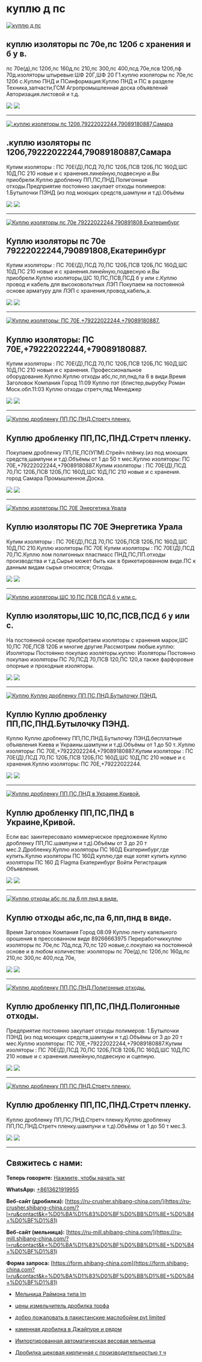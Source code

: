 # куплю д пс

<a href="https://swt.shibang-china.com/?l=ru&img&k=%D0%BA%D1%83%D0%BF%D0%BB%D1%8E+%D0%B4+%D0%BF%D1%81" target="_blank">![куплю д пс](http://static.shibang-china.com/all-800x300/1080.jpg)</a>

## куплю изоляторы пс 70е,пс 120б с хранения и б у в.
пс 70е(д),пс 120б,пс 160д,пс 210,пс 300,пс 400,псд 70е,псв 120б,пф 70д.изоляторы штыревые:ШФ 20Г,ШФ 20 Г1.куплю изоляторы пс 70е,пс 120б с.Куплю ПНД и ПСинформация:Куплю ПНД и ПС в разделе Техника,запчасти,ГСМ Агропромышленная доска объявлений Авторизация.листовой и т.д.


<a href="https://whatsapp.shibangsoft.com/WhatsApp.php" target="_blank" title="WhatsApp">![](http://static.shibang-china.com/icon/whatsapp.png)</a> <a href="https://swt.shibang-china.com/?l=ru&icon&k=%D0%BA%D1%83%D0%BF%D0%BB%D1%8E+%D0%B4+%D0%BF%D1%81" target="_blank">![](http://static.shibang-china.com/icon/chat-ru.png)</a>

---

<a href="https://swt.shibang-china.com/?l=ru&img&k=%D0%BA%D1%83%D0%BF%D0%BB%D1%8E+%D0%B4+%D0%BF%D1%81" target="_blank">![.куплю изоляторы пс 120б,79222022244,79089180887,Самара](http://static.shibang-china.com/all-800x300/618.jpg)</a>

## .куплю изоляторы пс 120б,79222022244,79089180887,Самара
Купим изоляторы : ПС 70Е(Д),ПСД 70,ПС 120Б,ПСВ 120Б,ПС 160Д,ШС 10Д,ПС 210 новые и с хранения.линейную,подвесную и.Вы приобрели.Куплю дробленку ПП,ПС,ПНД.Полигонные отходы.Предприятие постоянно закупает отходы полимеров: 1.Бутылочки ПЭНД (из под моющих средств,шампуни и т.д).Объёмы


<a href="https://whatsapp.shibangsoft.com/WhatsApp.php" target="_blank" title="WhatsApp">![](http://static.shibang-china.com/icon/whatsapp.png)</a> <a href="https://swt.shibang-china.com/?l=ru&icon&k=%D0%BA%D1%83%D0%BF%D0%BB%D1%8E+%D0%B4+%D0%BF%D1%81" target="_blank">![](http://static.shibang-china.com/icon/chat-ru.png)</a>

---

<a href="https://swt.shibang-china.com/?l=ru&img&k=%D0%BA%D1%83%D0%BF%D0%BB%D1%8E+%D0%B4+%D0%BF%D1%81" target="_blank">![Куплю изоляторы пс 70е 79222022244,790891808,Екатеринбург](http://static.shibang-china.com/all-800x300/654.jpg)</a>

## Куплю изоляторы пс 70е 79222022244,790891808,Екатеринбург
Купим изоляторы : ПС 70Е(Д),ПСД 70,ПС 120Б,ПСВ 120Б,ПС 160Д,ШС 10Д,ПС 210 новые и с хранения.линейную,подвесную и.Вы приобрели.Куплю изоляторы,ШС 10,ПС,ПСВ,ПСД б у или с.Куплю провод и кабель для высоковольтных ЛЭП Покупаем на постоянной основе арматуру для ЛЭП с хранения,провод,кабель,а.


<a href="https://whatsapp.shibangsoft.com/WhatsApp.php" target="_blank" title="WhatsApp">![](http://static.shibang-china.com/icon/whatsapp.png)</a> <a href="https://swt.shibang-china.com/?l=ru&icon&k=%D0%BA%D1%83%D0%BF%D0%BB%D1%8E+%D0%B4+%D0%BF%D1%81" target="_blank">![](http://static.shibang-china.com/icon/chat-ru.png)</a>

---

<a href="https://swt.shibang-china.com/?l=ru&img&k=%D0%BA%D1%83%D0%BF%D0%BB%D1%8E+%D0%B4+%D0%BF%D1%81" target="_blank">![Куплю изоляторы: ПС 70Е,+79222022244,+79089180887.](http://static.shibang-china.com/all-800x300/1334.jpg)</a>

## Куплю изоляторы: ПС 70Е,+79222022244,+79089180887.
Купим изоляторы : ПС 70Е(Д),ПСД 70,ПС 120Б,ПСВ 120Б,ПС 160Д,ШС 10Д,ПС 210 новые и с хранения. Профессиональное оборудование.Куплю.Куплю отходы абс,пс,пп,пнд,па 6 в види.Время Заголовок Компания Город 11:09 Куплю пэт (блистер,вырубку Роман Моск.обл.11:03 Куплю отходы стретч,пвд Менеджер


<a href="https://whatsapp.shibangsoft.com/WhatsApp.php" target="_blank" title="WhatsApp">![](http://static.shibang-china.com/icon/whatsapp.png)</a> <a href="https://swt.shibang-china.com/?l=ru&icon&k=%D0%BA%D1%83%D0%BF%D0%BB%D1%8E+%D0%B4+%D0%BF%D1%81" target="_blank">![](http://static.shibang-china.com/icon/chat-ru.png)</a>

---

<a href="https://swt.shibang-china.com/?l=ru&img&k=%D0%BA%D1%83%D0%BF%D0%BB%D1%8E+%D0%B4+%D0%BF%D1%81" target="_blank">![Куплю дробленку ПП,ПС,ПНД.Стретч пленку.](http://static.shibang-china.com/all-800x300/45.jpg)</a>

## Куплю дробленку ПП,ПС,ПНД.Стретч пленку.
Покупаем дробленку ПП,ПЕ,ПС(УПМ).Стрейч плёнку.(из под моющих средств,шампуни и т.д).Объёмы от 1 до 50 т мес.Куплю изоляторы: ПС 70Е,+79222022244,+79089180887.Купим изоляторы : ПС 70Е(Д),ПСД 70,ПС 120Б,ПСВ 120Б,ПС 160Д,ШС 10Д,ПС 210 новые и с хранения. город Самара Промышленное.Доска.


<a href="https://whatsapp.shibangsoft.com/WhatsApp.php" target="_blank" title="WhatsApp">![](http://static.shibang-china.com/icon/whatsapp.png)</a> <a href="https://swt.shibang-china.com/?l=ru&icon&k=%D0%BA%D1%83%D0%BF%D0%BB%D1%8E+%D0%B4+%D0%BF%D1%81" target="_blank">![](http://static.shibang-china.com/icon/chat-ru.png)</a>

---

<a href="https://swt.shibang-china.com/?l=ru&img&k=%D0%BA%D1%83%D0%BF%D0%BB%D1%8E+%D0%B4+%D0%BF%D1%81" target="_blank">![Куплю изоляторы ПС 70Е Энергетика Урала](http://static.shibang-china.com/all-800x300/110.jpg)</a>

## Куплю изоляторы ПС 70Е Энергетика Урала
Купим изоляторы : ПС 70Е(Д),ПСД 70,ПС 120Б,ПСВ 120Б,ПС 160Д,ШС 10Д,ПС 210.Куплю изоляторы ПС 70Е Купим изоляторы : ПС 70Е(Д),ПСД 70,ПС.Куплю лом полигонных пластмасс ПНД,ПС,ПП.отходы производства и т.д.Сырье может быть как в брикетированном виде.ПС к данным видам сырья относятся; Отходы.


<a href="https://whatsapp.shibangsoft.com/WhatsApp.php" target="_blank" title="WhatsApp">![](http://static.shibang-china.com/icon/whatsapp.png)</a> <a href="https://swt.shibang-china.com/?l=ru&icon&k=%D0%BA%D1%83%D0%BF%D0%BB%D1%8E+%D0%B4+%D0%BF%D1%81" target="_blank">![](http://static.shibang-china.com/icon/chat-ru.png)</a>

---

<a href="https://swt.shibang-china.com/?l=ru&img&k=%D0%BA%D1%83%D0%BF%D0%BB%D1%8E+%D0%B4+%D0%BF%D1%81" target="_blank">![Куплю изоляторы,ШС 10,ПС,ПСВ,ПСД б у или с.](http://static.shibang-china.com/all-800x300/719.jpg)</a>

## Куплю изоляторы,ШС 10,ПС,ПСВ,ПСД б у или с.
На постоянной основе приобретаем изоляторы с хранения марок,ШС 10,ПС 70Е,ПСВ 120Б и многие другие.Рассмотрим любые.куплю: Изоляторы Постоянно покупаю изоляторы.куплю: Изоляторы Постоянно покупаю изоляторы ПС 70,ПСД 70,ПСВ 120,ПС 120,а также фарфоровые опорные и проходные изоляторы.


<a href="https://whatsapp.shibangsoft.com/WhatsApp.php" target="_blank" title="WhatsApp">![](http://static.shibang-china.com/icon/whatsapp.png)</a> <a href="https://swt.shibang-china.com/?l=ru&icon&k=%D0%BA%D1%83%D0%BF%D0%BB%D1%8E+%D0%B4+%D0%BF%D1%81" target="_blank">![](http://static.shibang-china.com/icon/chat-ru.png)</a>

---

<a href="https://swt.shibang-china.com/?l=ru&img&k=%D0%BA%D1%83%D0%BF%D0%BB%D1%8E+%D0%B4+%D0%BF%D1%81" target="_blank">![Куплю Куплю дробленку ПП,ПС,ПНД.Бутылочку ПЭНД.](http://static.shibang-china.com/all-800x300/497.jpg)</a>

## Куплю Куплю дробленку ПП,ПС,ПНД.Бутылочку ПЭНД.
Куплю Куплю дробленку ПП,ПС,ПНД.Бутылочку ПЭНД.бесплатные объявления Киева и Украины.шампуни и т.д).Объёмы от 1 до 50 т..Куплю изоляторы: ПС 70Е,+79222022244,+79089180887.Купим изоляторы : ПС 70Е(Д),ПСД 70,ПС 120Б,ПСВ 120Б,ПС 160Д,ШС 10Д,ПС 210 новые и с хранения.Куплю изоляторы: ПС 70Е,+79222022244.


<a href="https://whatsapp.shibangsoft.com/WhatsApp.php" target="_blank" title="WhatsApp">![](http://static.shibang-china.com/icon/whatsapp.png)</a> <a href="https://swt.shibang-china.com/?l=ru&icon&k=%D0%BA%D1%83%D0%BF%D0%BB%D1%8E+%D0%B4+%D0%BF%D1%81" target="_blank">![](http://static.shibang-china.com/icon/chat-ru.png)</a>

---

<a href="https://swt.shibang-china.com/?l=ru&img&k=%D0%BA%D1%83%D0%BF%D0%BB%D1%8E+%D0%B4+%D0%BF%D1%81" target="_blank">![Куплю дробленку ПП,ПС,ПНД в Украине,Кривой.](http://static.shibang-china.com/all-800x300/1149.jpg)</a>

## Куплю дробленку ПП,ПС,ПНД в Украине,Кривой.
Если вас заинтересовало коммерческое предложение Куплю дробленку ПП,ПС.шампуни и т.д).Объёмы от 3 до 20 т мес.2.Дробленку.Куплю изоляторы ПС 160Д Екатеринбург,где купить.Куплю изоляторы ПС 160Д куплю,где еще хотят купить куплю изоляторы ПС 160 Д Flagma Екатеринбург Войти Регистрация Объявления.


<a href="https://whatsapp.shibangsoft.com/WhatsApp.php" target="_blank" title="WhatsApp">![](http://static.shibang-china.com/icon/whatsapp.png)</a> <a href="https://swt.shibang-china.com/?l=ru&icon&k=%D0%BA%D1%83%D0%BF%D0%BB%D1%8E+%D0%B4+%D0%BF%D1%81" target="_blank">![](http://static.shibang-china.com/icon/chat-ru.png)</a>

---

<a href="https://swt.shibang-china.com/?l=ru&img&k=%D0%BA%D1%83%D0%BF%D0%BB%D1%8E+%D0%B4+%D0%BF%D1%81" target="_blank">![Куплю отходы абс,пс,па 6,пп,пнд в виде.](http://static.shibang-china.com/all-800x300/43.jpg)</a>

## Куплю отходы абс,пс,па 6,пп,пнд в виде.
Время Заголовок Компания Город 08:09 Куплю ленту капельного орошения в прессованном виде 89266663975 Переработчиккуплю изоляторы пс 70е,пс 70д,псд 70,пс 120 новые,с.покупаю на постоянной основе и в любом количестве: изоляторы пс 70е(д),пс 120б,пс 160д,пс 210,пс 300,пс 400,псд 70е,


<a href="https://whatsapp.shibangsoft.com/WhatsApp.php" target="_blank" title="WhatsApp">![](http://static.shibang-china.com/icon/whatsapp.png)</a> <a href="https://swt.shibang-china.com/?l=ru&icon&k=%D0%BA%D1%83%D0%BF%D0%BB%D1%8E+%D0%B4+%D0%BF%D1%81" target="_blank">![](http://static.shibang-china.com/icon/chat-ru.png)</a>

---

<a href="https://swt.shibang-china.com/?l=ru&img&k=%D0%BA%D1%83%D0%BF%D0%BB%D1%8E+%D0%B4+%D0%BF%D1%81" target="_blank">![Куплю дробленку ПП,ПС,ПНД.Полигонные отходы.](http://static.shibang-china.com/all-800x300/1025.jpg)</a>

## Куплю дробленку ПП,ПС,ПНД.Полигонные отходы.
Предприятие постоянно закупает отходы полимеров: 1.Бутылочки ПЭНД (из под моющих средств,шампуни и т.д).Объёмы от 3 до 20 т мес.Куплю изоляторы: ПС 70Е,+79222022244,+79089180887.Купим изоляторы : ПС 70Е(Д),ПСД 70,ПС 120Б,ПСВ 120Б,ПС 160Д,ШС 10Д,ПС 210 новые и с хранения.линейную,подвесную и сцепную.


<a href="https://whatsapp.shibangsoft.com/WhatsApp.php" target="_blank" title="WhatsApp">![](http://static.shibang-china.com/icon/whatsapp.png)</a> <a href="https://swt.shibang-china.com/?l=ru&icon&k=%D0%BA%D1%83%D0%BF%D0%BB%D1%8E+%D0%B4+%D0%BF%D1%81" target="_blank">![](http://static.shibang-china.com/icon/chat-ru.png)</a>

---

<a href="https://swt.shibang-china.com/?l=ru&img&k=%D0%BA%D1%83%D0%BF%D0%BB%D1%8E+%D0%B4+%D0%BF%D1%81" target="_blank">![Куплю дробленку ПП,ПС,ПНД.Стретч пленку.](http://static.shibang-china.com/all-800x300/1166.jpg)</a>

## Куплю дробленку ПП,ПС,ПНД.Стретч пленку.
Куплю дробленку ПП,ПС,ПНД.Стретч пленку.Куплю дробленку ПП,ПС,ПНД.Стретч пленку.шампуни и т.д).Объёмы от 1 до 50 т мес.3.

<a href="https://whatsapp.shibangsoft.com/WhatsApp.php" target="_blank" title="WhatsApp">![](http://static.shibang-china.com/icon/whatsapp.png)</a> <a href="https://swt.shibang-china.com/?l=ru&icon&k=%D0%BA%D1%83%D0%BF%D0%BB%D1%8E+%D0%B4+%D0%BF%D1%81" target="_blank">![](http://static.shibang-china.com/icon/chat-ru.png)</a>

---
## Свяжитесь с нами:

**Теперь говорите:** [Нажмите, чтобы начать чат](https://swt.shibang-china.com?l=ru&contact&k=%D0%BA%D1%83%D0%BF%D0%BB%D1%8E+%D0%B4+%D0%BF%D1%81)

**WhatsApp:**  [+8613621919955](https://whatsapp.shibangsoft.com/WhatsApp.php)

**Веб-сайт (дробилка):** [https://ru-crusher.shibang-china.com/](https://ru-crusher.shibang-china.com/?l=ru&contact&k=%D0%BA%D1%83%D0%BF%D0%BB%D1%8E+%D0%B4+%D0%BF%D1%81)

**Веб-сайт (мельница):** [https://ru-mill.shibang-china.com/](https://ru-mill.shibang-china.com/?l=ru&contact&k=%D0%BA%D1%83%D0%BF%D0%BB%D1%8E+%D0%B4+%D0%BF%D1%81)

**Форма запроса:** [https://form.shibang-china.com](https://form.shibang-china.com?l=ru&contact&k=%D0%BA%D1%83%D0%BF%D0%BB%D1%8E+%D0%B4+%D0%BF%D1%81)

* [Мельница Раймона типа lm](../118/%D0%9C%D0%B5%D0%BB%D1%8C%D0%BD%D0%B8%D1%86%D0%B0%20%D0%A0%D0%B0%D0%B9%D0%BC%D0%BE%D0%BD%D0%B0%20%D1%82%D0%B8%D0%BF%D0%B0%20lm.md)

* [цены измельчитель дробилка торфа](../107/%D1%86%D0%B5%D0%BD%D1%8B%20%D0%B8%D0%B7%D0%BC%D0%B5%D0%BB%D1%8C%D1%87%D0%B8%D1%82%D0%B5%D0%BB%D1%8C%20%D0%B4%D1%80%D0%BE%D0%B1%D0%B8%D0%BB%D0%BA%D0%B0%20%D1%82%D0%BE%D1%80%D1%84%D0%B0.md)

* [добро пожаловать в пакистанские маслобойни pvt limited](../117/%D0%B4%D0%BE%D0%B1%D1%80%D0%BE%20%D0%BF%D0%BE%D0%B6%D0%B0%D0%BB%D0%BE%D0%B2%D0%B0%D1%82%D1%8C%20%D0%B2%20%D0%BF%D0%B0%D0%BA%D0%B8%D1%81%D1%82%D0%B0%D0%BD%D1%81%D0%BA%D0%B8%D0%B5%20%D0%BC%D0%B0%D1%81%D0%BB%D0%BE%D0%B1%D0%BE%D0%B9%D0%BD%D0%B8%20pvt%20limited.md)

* [каменная дробилка в Джайпуре и рядом](../119/%D0%BA%D0%B0%D0%BC%D0%B5%D0%BD%D0%BD%D0%B0%D1%8F%20%D0%B4%D1%80%D0%BE%D0%B1%D0%B8%D0%BB%D0%BA%D0%B0%20%D0%B2%20%D0%94%D0%B6%D0%B0%D0%B9%D0%BF%D1%83%D1%80%D0%B5%20%D0%B8%20%D1%80%D1%8F%D0%B4%D0%BE%D0%BC.md)

* [Импортированная автоматическая весовая мельница](../118/%D0%98%D0%BC%D0%BF%D0%BE%D1%80%D1%82%D0%B8%D1%80%D0%BE%D0%B2%D0%B0%D0%BD%D0%BD%D0%B0%D1%8F%20%D0%B0%D0%B2%D1%82%D0%BE%D0%BC%D0%B0%D1%82%D0%B8%D1%87%D0%B5%D1%81%D0%BA%D0%B0%D1%8F%20%D0%B2%D0%B5%D1%81%D0%BE%D0%B2%D0%B0%D1%8F%20%D0%BC%D0%B5%D0%BB%D1%8C%D0%BD%D0%B8%D1%86%D0%B0.md)

* [Дробилка щековая кирпичная с производительностью т ч](../118/%D0%94%D1%80%D0%BE%D0%B1%D0%B8%D0%BB%D0%BA%D0%B0%20%D1%89%D0%B5%D0%BA%D0%BE%D0%B2%D0%B0%D1%8F%20%D0%BA%D0%B8%D1%80%D0%BF%D0%B8%D1%87%D0%BD%D0%B0%D1%8F%20%D1%81%20%D0%BF%D1%80%D0%BE%D0%B8%D0%B7%D0%B2%D0%BE%D0%B4%D0%B8%D1%82%D0%B5%D0%BB%D1%8C%D0%BD%D0%BE%D1%81%D1%82%D1%8C%D1%8E%20%D1%82%20%D1%87.md)